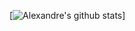 [![Alexandre's github stats](https://github-readme-stats.vercel.app/api?username=alfarias=true&theme=radical)]
